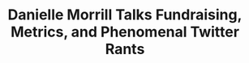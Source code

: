 ---
name: "Danielle Morrill"
title: "Danielle Morrill Talks Fundraising, Metrics, and Phenomenal Twitter Rants"
episode: 24
upcoming: false
twitter_url: https://twitter.com/DanielleMorrill
download_url: https://simplecast.fm/media/2212.mp3
avatar: danielle_morrill.jpg
summary: |
  <a href="https://twitter.com/DanielleMorrill">Danielle Morrill</a>, Co-Founder and CEO of <a href="https://mattermark.com/">Mattermark</a>, talks all about funding - when companies should consider seeking it, and the metrics you should be monitoring to know if/when the time is right. She also shares some lessons learned along the way as a startup founder (she’s covered A LOT of ground in the past few years).
outro_song: "Tonight (Mokhov Remix)"
outro_artist: "Lykke Li"
outro_url: https://www.youtube.com/watch?v=-nj3RUtez0o
links:
  - :url: https://twitter.com/DanielleMorrill
    :label: "Danielle Morrill"
  - :url: https://mattermark.com/
    :label: "Mattermark"
  - :url: http://www.crunchbase.com/organization/refer-ly
    :label: "Referly"
  - :url: http://www.twilio.com/
    :label: "Twilio"
  - :url: https://slack.com/
    :label: "Slack"
  - :url: https://www.secret.ly/
    :label: "Secret"
  - :url: http://www.wired.com/2014/04/no-exit/
    :label: "No Exit - One Startup’s Struggle to Survive the Silicon Valley Gold Rush"
  - :url: https://twitter.com/pmarca
    :label: "Marc Andreessen"
  - :url: http://www.daniellemorrill.com/
    :label: "Danielle Morrill's Personal Blog"
tweetables:
  - :quote: "Startup people are hopelessly optimistic, so we’re never focused on the things that aren’t working"
    :tweet: "&quot;Startup people are hopelessly optimistic, so we’re never focused on the things that aren’t working&quot; @DanielleMorrill"
  - :quote: "More than 18 mo of runway, you’re prob not taking enough risk - Less than 6 mo is prob too much"
    :tweet: "&quot;More than 18 mo of runway, you’re prob not taking enough risk - Less than 6 mo is prob too much&quot; @DanielleMorrill"
  - :quote: "The thing about metrics is that they’re all connected to each other. Look at your entire pipeline."
    :tweet: "&quot;The thing about metrics is that they’re all connected to each other. Look at your entire pipeline.&quot; @DanielleMorrill"
---